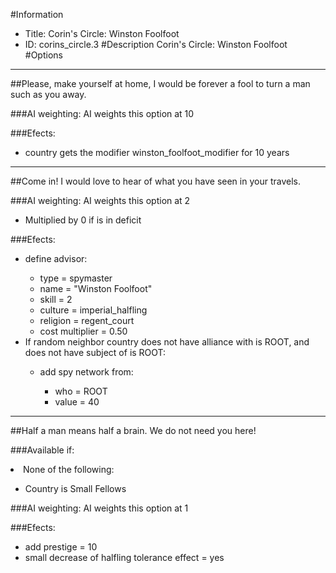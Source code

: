 #Information
 - Title: Corin's Circle: Winston Foolfoot
 - ID: corins_circle.3
#Description
Corin's Circle: Winston Foolfoot
#Options

___
##Please, make yourself at home, I would be forever a fool to turn a man such as you away.

###AI weighting:
AI weights this option at 10


###Efects:<ul><li>country gets the modifier winston_foolfoot_modifier for 10 years</li></ul>

___
##Come in! I would love to hear of what you have seen in your travels.

###AI weighting:
AI weights this option at 2
 - Multiplied by 0 if is in deficit


###Efects:<ul><li>define advisor:</li><ul><li>type = spymaster</li><li>name = "Winston Foolfoot"</li><li>skill = 2</li><li>culture = imperial_halfling</li><li>religion = regent_court</li><li>cost multiplier = 0.50</li></ul><li>If random neighbor country does not have alliance with is ROOT, and does not have subject of is ROOT:</li><ul><li>add spy network from:</li><ul><li>who = ROOT</li><li>value = 40</li></ul></ul></ul>

___
##Half a man means half a brain. We do not need you here!

###Available if:
<li>None of the following:</li><ul><li>Country is Small Fellows</li></ul>

###AI weighting:
AI weights this option at 1


###Efects:<ul><li>add prestige = 10</li><li>small decrease of halfling tolerance effect = yes</li></ul>
